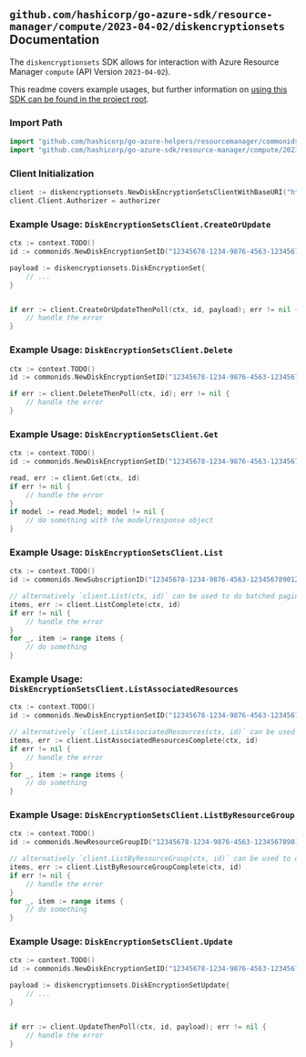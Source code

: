 
## `github.com/hashicorp/go-azure-sdk/resource-manager/compute/2023-04-02/diskencryptionsets` Documentation

The `diskencryptionsets` SDK allows for interaction with Azure Resource Manager `compute` (API Version `2023-04-02`).

This readme covers example usages, but further information on [using this SDK can be found in the project root](https://github.com/hashicorp/go-azure-sdk/tree/main/docs).

### Import Path

```go
import "github.com/hashicorp/go-azure-helpers/resourcemanager/commonids"
import "github.com/hashicorp/go-azure-sdk/resource-manager/compute/2023-04-02/diskencryptionsets"
```


### Client Initialization

```go
client := diskencryptionsets.NewDiskEncryptionSetsClientWithBaseURI("https://management.azure.com")
client.Client.Authorizer = authorizer
```


### Example Usage: `DiskEncryptionSetsClient.CreateOrUpdate`

```go
ctx := context.TODO()
id := commonids.NewDiskEncryptionSetID("12345678-1234-9876-4563-123456789012", "example-resource-group", "diskEncryptionSetValue")

payload := diskencryptionsets.DiskEncryptionSet{
	// ...
}


if err := client.CreateOrUpdateThenPoll(ctx, id, payload); err != nil {
	// handle the error
}
```


### Example Usage: `DiskEncryptionSetsClient.Delete`

```go
ctx := context.TODO()
id := commonids.NewDiskEncryptionSetID("12345678-1234-9876-4563-123456789012", "example-resource-group", "diskEncryptionSetValue")

if err := client.DeleteThenPoll(ctx, id); err != nil {
	// handle the error
}
```


### Example Usage: `DiskEncryptionSetsClient.Get`

```go
ctx := context.TODO()
id := commonids.NewDiskEncryptionSetID("12345678-1234-9876-4563-123456789012", "example-resource-group", "diskEncryptionSetValue")

read, err := client.Get(ctx, id)
if err != nil {
	// handle the error
}
if model := read.Model; model != nil {
	// do something with the model/response object
}
```


### Example Usage: `DiskEncryptionSetsClient.List`

```go
ctx := context.TODO()
id := commonids.NewSubscriptionID("12345678-1234-9876-4563-123456789012")

// alternatively `client.List(ctx, id)` can be used to do batched pagination
items, err := client.ListComplete(ctx, id)
if err != nil {
	// handle the error
}
for _, item := range items {
	// do something
}
```


### Example Usage: `DiskEncryptionSetsClient.ListAssociatedResources`

```go
ctx := context.TODO()
id := commonids.NewDiskEncryptionSetID("12345678-1234-9876-4563-123456789012", "example-resource-group", "diskEncryptionSetValue")

// alternatively `client.ListAssociatedResources(ctx, id)` can be used to do batched pagination
items, err := client.ListAssociatedResourcesComplete(ctx, id)
if err != nil {
	// handle the error
}
for _, item := range items {
	// do something
}
```


### Example Usage: `DiskEncryptionSetsClient.ListByResourceGroup`

```go
ctx := context.TODO()
id := commonids.NewResourceGroupID("12345678-1234-9876-4563-123456789012", "example-resource-group")

// alternatively `client.ListByResourceGroup(ctx, id)` can be used to do batched pagination
items, err := client.ListByResourceGroupComplete(ctx, id)
if err != nil {
	// handle the error
}
for _, item := range items {
	// do something
}
```


### Example Usage: `DiskEncryptionSetsClient.Update`

```go
ctx := context.TODO()
id := commonids.NewDiskEncryptionSetID("12345678-1234-9876-4563-123456789012", "example-resource-group", "diskEncryptionSetValue")

payload := diskencryptionsets.DiskEncryptionSetUpdate{
	// ...
}


if err := client.UpdateThenPoll(ctx, id, payload); err != nil {
	// handle the error
}
```
